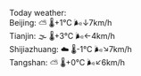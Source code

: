 Today weather:  
Beijing: ⛅️  🌡️+1°C 🌬️↓7km/h  
Tianjin: 🌫  🌡️+3°C 🌬️←4km/h  
Shijiazhuang: ☁️   🌡️-1°C 🌬️↘7km/h  
Tangshan: ⛅️  🌡️+0°C 🌬️↙6km/h  
